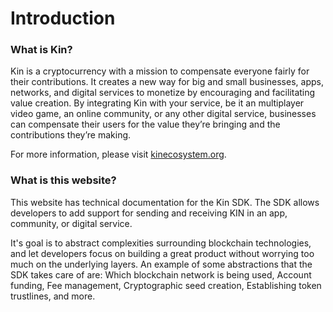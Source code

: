 
# Introduction

### What is Kin?

Kin is a cryptocurrency with a mission to compensate everyone fairly for their contributions.
It creates a new way for big and small businesses, apps, networks, and digital services to monetize
by encouraging and facilitating value creation.
By integrating Kin with your service, be it an multiplayer video game, an online community, or any other digital service,
businesses can compensate their users for the value they’re bringing and the contributions they’re making.

For more information, please visit [kinecosystem.org](https://kinecosystem.org).

### What is this website?

This website has technical documentation for the Kin SDK.
The SDK allows developers to add support for sending and receiving KIN in an app, community, or digital service.

It's goal is to abstract complexities surrounding blockchain technologies,
and let developers focus on building a great product without worrying too much on the underlying layers.
An example of some abstractions that the SDK takes care of are:
Which blockchain network is being used, Account funding, Fee management, Cryptographic seed creation, Establishing token trustlines, and more.